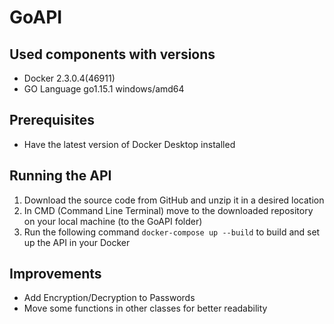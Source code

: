 # GoAPI

## Used components with versions
- Docker 2.3.0.4(46911)
- GO Language go1.15.1 windows/amd64

## Prerequisites
- Have the latest version of Docker Desktop installed

## Running the API
1. Download the source code from GitHub and unzip it in a desired location
2. In CMD (Command Line Terminal) move to the downloaded repository on your local machine (to the GoAPI folder)
3. Run the following command `docker-compose up --build` to build and set up the API in your Docker

## Improvements
- Add Encryption/Decryption to Passwords
- Move some functions in other classes for better readability